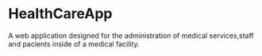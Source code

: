 # HealthCareApp
A web application designed for the administration of medical services,staff and pacients inside of a medical facility.
